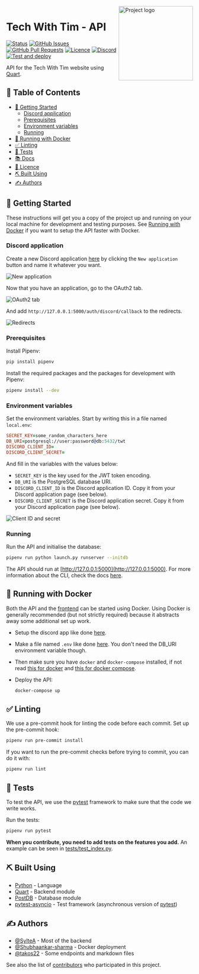 <img align="right" width=200px height=200px src="https://cdn.discordapp.com/attachments/776153365452554301/786297555415859220/Tech-With-Tim.png" alt="Project logo">

<h1>Tech With Tim - API</h1>

<div>

[![Status](https://img.shields.io/website?url=https%3A%2F%2Fapi.dev.twtcodejam.net)](https://api.dev.twtcodejam.net) <!-- TODO: Switch to main API link. -->
[![GitHub Issues](https://img.shields.io/github/issues/Tech-With-Tim/API.svg)](https://github.com/Tech-With-Tim/API/issues)
[![GitHub Pull Requests](https://img.shields.io/github/issues-pr/Tech-With-Tim/API.svg)](https://github.com/Tech-With-Tim/API/pulls)
[![Licence](https://img.shields.io/badge/licence-MIT-blue.svg)](/LICENCE)
[![Discord](https://discord.com/api/guilds/501090983539245061/widget.png?style=shield)](https://discord.gg/twt)
[![Test and deploy](https://github.com/Tech-With-Tim/API/workflows/Release%20-%20Test%2C%20Build%20%26%20Redeploy/badge.svg)](https://github.com/Tech-With-Tim/API/actions?query=workflow%3A%22Release+-+Test%2C+Build+%26+Redeploy%22)
<!-- TODO: Lint & Test status -->

</div>

API for the Tech With Tim website using [Quart](https://pgjones.gitlab.io/quart/).

## 📝 Table of Contents

<!-- - [🧐 About](#-about) -->
- [🏁 Getting Started](#-getting-started)
  - [Discord application](#discord-application)
  - [Prerequisites](#prerequisites)
  - [Environment variables](#environment-variables)
  - [Running](#running)
- [🐳 Running with Docker](#-running-with-docker)
- [✅ Linting](#-linting)
- [🚨 Tests](#-tests)
- [📚 Docs](/docs/README.md)
- [📜 Licence](/LICENCE)
- [⛏️ Built Using](#️-built-using)
- [✍️ Authors](#️-authors)

<!-- ## 🧐 About

TODO: Write about 1-2 paragraphs describing the purpose of your project. -->

## 🏁 Getting Started

These instructions will get you a copy of the project up and running on your local machine for development and testing purposes. See [Running with Docker](#-running-with-docker) if you want to setup the API faster with Docker.

### Discord application

Create a new Discord application [here](https://discord.com/developers/applications) by clicking the `New application` button and name it whatever you want.

![New application](https://cdn.discordapp.com/attachments/721750194797936823/794646477505822730/unknown.png)

Now that you have an application, go to the OAuth2 tab.

![OAuth2 tab](https://cdn.discordapp.com/attachments/721750194797936823/794648158272487435/unknown.png)

And add `http://127.0.0.1:5000/auth/discord/callback` to the redirects.

![Redirects](https://cdn.discordapp.com/attachments/721750194797936823/798276213776318494/unknown.png)

### Prerequisites

Install Pipenv:

```sh
pip install pipenv
```

Install the required packages and the packages for development with Pipenv:

```sh
pipenv install --dev
```

### Environment variables

Set the environment variables. Start by writing this in a file named `local.env`:

```prolog
SECRET_KEY=some_random_characters_here
DB_URI=postgresql://user:password@db:5432/twt
DISCORD_CLIENT_ID=
DISCORD_CLIENT_SECRET=
```

And fill in the variables with the values below:

- ``SECRET_KEY`` is the key used for the JWT token encoding.
- ``DB_URI`` is the PostgreSQL database URI.
- ``DISCORD_CLIENT_ID`` is the Discord application ID. Copy it from your Discord application page (see below).
- ``DISCORD_CLIENT_SECRET`` is the Discord application secret. Copy it from your Discord application page (see below).

![Client ID and secret](https://cdn.discordapp.com/attachments/721750194797936823/794646777840140298/unknown.png)

### Running

Run the API and initialise the database:

```sh
pipenv run python launch.py runserver --initdb
```

The API should run at [http://127.0.0.1:5000](http://127.0.0.1:5000). For more information about the CLI, check the docs [here](/docs/cli.md).

## 🐳 Running with Docker

Both the API and the [frontend](https://github.com/Tech-With-Tim/Frontend) can be started using Docker. Using Docker is generally recommended (but not strictly required) because it abstracts away some additional set up work.

- Setup the discord app like done [here](#discord-application).

- Make a file named `.env` like done [here](#environment-variables). You don't need the DB_URI environment variable though.

- Then make sure you have `docker` and `docker-compose` installed, if not read [this for docker](https://docs.docker.com/engine/install/) and [this for docker compose](https://docs.docker.com/compose/install/).

- Deploy the API:

    ```sh
    docker-compose up
    ```

## ✅ Linting

We use a pre-commit hook for linting the code before each commit. Set up the pre-commit hook:

```sh
pipenv run pre-commit install
```

If you want to run the pre-commit checks before trying to commit, you can do it with:

```sh
pipenv run lint
```

## 🚨 Tests

To test the API, we use the [pytest](https://docs.pytest.org/en/stable/) framework to make sure that the code we write works.

Run the tests:

```sh
pipenv run pytest
```

**When you contribute, you need to add tests on the features you add.** An example can be seen in [tests/test_index.py](/tests/test_index.py).

## ⛏️ Built Using

- [Python](https://www.python.org/) - Language
- [Quart](https://pgjones.gitlab.io/quart/) - Backend module
- [PostDB](https://github.com/SylteA/postDB) - Database module
- [pytest-asyncio](https://github.com/pytest-dev/pytest-asyncio) - Test framework (asynchronous version of [pytest](https://docs.pytest.org/en/stable/))

## ✍️ Authors

- [@SylteA](https://github.com/SylteA) - Most of the backend
- [@Shubhaankar-sharma](https://github.com/Shubhaankar-sharma) - Docker deployment
- [@takos22](https://github.com/takos22) - Some endpoints and markdown files

See also the list of [contributors](https://github.com/Tech-With-Tim/API/contributors) who participated in this project.
